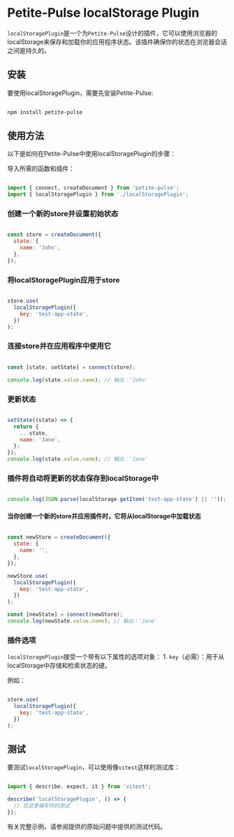 # Petite-Pulse localStorage Plugin

`localStoragePlugin`是一个为`Petite-Pulse`设计的插件，它可以使用浏览器的localStorage来保存和加载你的应用程序状态。该插件确保你的状态在浏览器会话之间是持久的。

## 安装

要使用localStoragePlugin，需要先安装Petite-Pulse:

```bash

npm install petite-pulse
```

## 使用方法

以下是如何在Petite-Pulse中使用localStoragePlugin的步骤：

导入所需的函数和插件：

```javascript

import { connect, createDocument } from 'petite-pulse';
import { localStoragePlugin } from './localStoragePlugin';
```

### 创建一个新的store并设置初始状态

```javascript

const store = createDocument({
  state: {
    name: 'John',
  },
});
```

### 将localStoragePlugin应用于store

```javascript

store.use(
  localStoragePlugin({
    key: 'test-app-state',
  })
);
```

### 连接store并在应用程序中使用它

```javascript

const [state, setState] = connect(store);

console.log(state.value.name); // 输出：'John'
```

### 更新状态

```javascript

setState((state) => {
  return {
    ...state,
    name: 'Jane',
  };
});
console.log(state.value.name); // 输出：'Jane'
```

### 插件将自动将更新的状态保存到localStorage中

``` javascript

console.log(JSON.parse(localStorage.getItem('test-app-state') || '')); // 输出：{ name: 'Jane' }
```

#### 当你创建一个新的store并应用插件时，它将从localStorage中加载状态

```javascript

const newStore = createDocument({
  state: {
    name: '',
  },
});

newStore.use(
  localStoragePlugin({
    key: 'test-app-state',
  })
);

const [newState] = connect(newStore);
console.log(newState.value.name); // 输出：'Jane'
```

### 插件选项

`localStoragePlugin`接受一个带有以下属性的选项对象：
    1.  `key`（必需）：用于从localStorage中存储和检索状态的键。

例如：

```javascript

store.use(
  localStoragePlugin({
    key: 'test-app-state',
  })
);
```

## 测试

要测试`localStoragePlugin`，可以使用像`vitest`这样的测试库：

```javascript

import { describe, expect, it } from 'vitest';

describe('localStoragePlugin', () => {
  // 在这里编写你的测试
});
```

有关完整示例，请参阅提供的原始问题中提供的测试代码。
